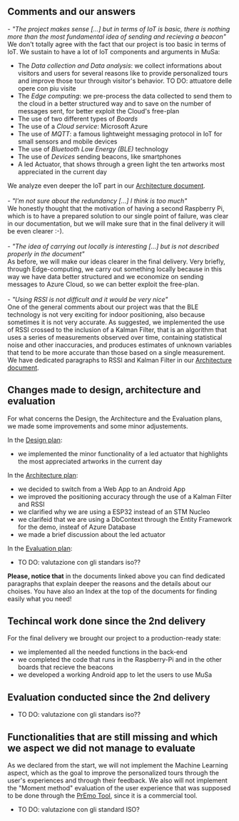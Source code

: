 ## Comments and our answers

*- "The project makes sense [...] but in terms of IoT is basic, there is nothing more than the most fundamental idea of sending and recieving a beacon"* <br>
We don't totally agree with the fact that our project is too basic in terms of IoT. We sustain to have a lot of IoT components and arguments in MuSa:
- The *Data collection and Data analysis*: we collect informations about visitors and users for several reasons like to provide personalized tours and improve those tour through visitor's behavior. TO DO: attuatore delle opere con piu visite
- The *Edge computing*: we pre-process the data collected to send them to the cloud in a better structured way and to save on the number of messages sent, for better exploit the Cloud's free-plan
- The use of two different types of *Boards*
- The use of a *Cloud service*: Microsoft Azure
- The use of *MQTT*: a famous lightweight messaging protocol in IoT for small sensors and mobile devices
- The use of *Bluetooth Low Energy (BLE)* technology
- The use of *Devices* sending beacons, like smartphones
- A led Actuator, that shows through a green light the ten artworks most appreciated in the current day

We analyze even deeper the IoT part in our [Architecture document](docs/Architecture.md).
<br>
<br>
*- "I'm not sure about the redundancy [...] I think is too much"* <br>
We honestly thought that the motivation of having a second Raspberry Pi, which is to have a prepared solution to our single point of failure, was clear in our documentation, but we will make sure that in the final delivery it will be even clearer :-).
<br>
<br>
*- "The idea of carrying out locally is interesting [...] but is not described properly in the document"* <br>As before, we will make our ideas clearer in the final delivery. Very briefly, through Edge-computing, we carry out something locally because in this way we have data better structured and we economize on sending messages to Azure Cloud, so we can better exploit the free-plan. 
<br>
<br>
*- "Using RSSI is not difficult and it would be very nice"*<br>
One of the general comments about our project was that the BLE technology is not very exciting for indoor positioning, also because sometimes it is not very accurate. As suggested, we implemented the use of RSSI crossed to the inclusion of a Kalman Filter, that is an algorithm that uses a series of measurements observed over time, containing statistical noise and other inaccuracies, and produces estimates of unknown variables that tend to be more accurate than those based on a single measurement. We have dedicated paragraphs to RSSI and Kalman Filter in our [Architecture document](docs/Architecture.md).
<br>

## Changes made to design, architecture and evaluation
For what concerns the Design, the Architecture and the Evaluation plans, we made some improvements and some minor adjustements.

In the [Design plan](docs/Design.md):
- we implemented the minor functionality of a led actuator that highlights the most appreciated artworks in the current day

In the [Architecture plan](docs/Architecture.md):
- we decided to switch from a Web App to an Android App
- we improved the positioning accuracy through the use of a Kalman Filter and RSSI
- we clarified why we are using a ESP32 instead of an STM Nucleo
- we clarifeid that we are using a DbContext through the Entity Framework for the demo, insteaf of Azure Database
- we made a brief discussion about the led actuator

In the [Evaluation plan](docs/Evaluation.md):
- TO DO: valutazione con gli standars iso??

**Please, notice that** in the documents linked above you can find dedicated paragraphs that explain deeper the reasons and the details about our choises. You have also an Index at the top of the documents for finding easily what you need!

## Techincal work done since the 2nd delivery
For the final delivery we brought our project to a production-ready state:
- we implemented all the needed functions in the back-end 
- we completed the code that runs in the Raspberry-Pi and in the other boards that recieve the beacons
- we developed a working Android app to let the users to use MuSa

## Evaluation conducted since the 2nd delivery 
- TO DO: valutazione con gli standars iso??

## Functionalities that are still missing and which we aspect we did not manage to evaluate
As we declared from the start, we will not implement the Machine Learning aspect, which as the goal to improve the personalized tours through the user's experiences and through their feedback. We also will not implement the "Moment method" evaluation of the user experience that was supposed to be done through the [PrEmo Tool](https://www.premotool.com/), since it is a commercial tool.
- TO DO: valutazione con gli standard ISO?